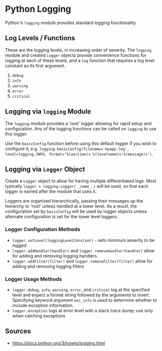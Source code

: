 # Python Logging
Python's `logging` module provides standard logging functionality.

## Log Levels / Functions

These are the logging levels, in increasing order of severity. The `logging` module and created `Logger` objects provide convenience functions for logging at each of these levels, and a `log` function that requires a log level constant as its first argument.

1. `debug`
2. `info`
3. `warning`
4. `error`
5. `critical`

## Logging via `logging` Module

The `logging` module provides a 'root' logger allowing for rapid setup and configuration. Any of the logging functions can be called on `logging` to use this logger.

Use the `basicConfig` function before using this default logger if you wish to configure it, e.g. `logging.basicConfig(filename='myapp.log', level=logging.INFO, format='%(asctime)s %(levelname)s:%(message)s')`.

## Logging via `Logger` Object

Create a `Logger` object to allow for having multiple differentiated logs. Most typically `logger = logging.Logger(__name__)` will be used, so that each logger is named after the module that uses it.

Loggers are organized hierarchically, passing their messages up the hierarchy to 'root' unless handled at a lower level. As a result, the configuration set by `basicConfig` will be used by logger objects unless alternate configuration is set for the lower level loggers.

### Logger Configuration Methods
* `logger.setLevel(loggingLevelConstant)` - sets minimum severity to be logged
* `logger.addHandler(handler)` and `logger.removeHandler(handler)` allow for adding and removing logging handlers
* `logger.addFilter(filter)` and `logger.removeFilter(filter)` allow for adding and removing logging filters


### Logger Usage Methods
* `logger.debug`, `info`, `warning`, `error`, and `critical` log at the specified level and expect a format string followed by the arguments to insert. Specifying keyword argument `exc_info` is used to determine whether to include exception information.
* `logger.exception` logs at error level with a stack trace dump; use only when catching exceptions



## Sources
* https://docs.python.org/3/howto/logging.html